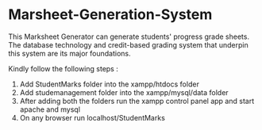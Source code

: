 # Marsheet-Generation-System
This Marksheet Generator can generate students' progress grade sheets.  The database technology and credit-based grading system that underpin this system are its major foundations. 

Kindly follow the following steps :
1. Add StudentMarks folder into the xampp/htdocs folder
2. Add studemanagement folder into the xampp/mysql/data folder
3. After adding both the folders run the xampp control panel app and start apache and mysql
4. On any browser run localhost/StudentMarks
